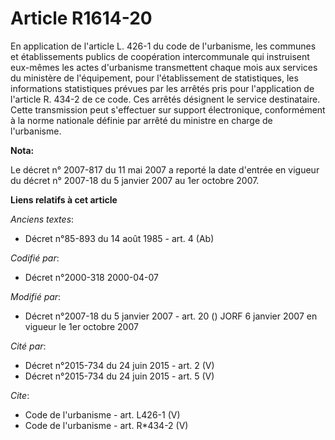 # Article R1614-20

En application de l'article L. 426-1 du code de l'urbanisme, les communes et établissements publics de coopération
intercommunale qui instruisent eux-mêmes les actes d'urbanisme transmettent chaque mois aux services du ministère de
l'équipement, pour l'établissement de statistiques, les informations statistiques prévues par les arrêtés pris pour
l'application de l'article R. 434-2 de ce code. Ces arrêtés désignent le service destinataire. Cette transmission peut
s'effectuer sur support électronique, conformément à la norme nationale définie par arrêté du ministre en charge de
l'urbanisme.

**Nota:**

Le décret n° 2007-817 du 11 mai 2007 a reporté la date d'entrée en vigueur du décret n° 2007-18 du 5 janvier 2007 au 1er
octobre 2007.

**Liens relatifs à cet article**

_Anciens textes_:

  - Décret n°85-893 du 14 août 1985 - art. 4 (Ab)

_Codifié par_:

  - Décret n°2000-318 2000-04-07

_Modifié par_:

  - Décret n°2007-18 du 5 janvier 2007 - art. 20 () JORF 6 janvier 2007 en vigueur le 1er octobre 2007

_Cité par_:

  - Décret n°2015-734 du 24 juin 2015 - art. 2 (V)
  - Décret n°2015-734 du 24 juin 2015 - art. 5 (V)

_Cite_:

  - Code de l'urbanisme - art. L426-1 (V)
  - Code de l'urbanisme - art. R*434-2 (V)
